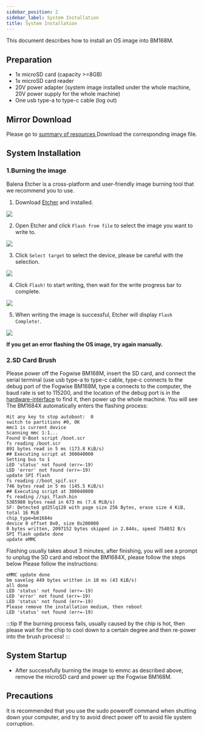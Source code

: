 ```yaml
---
sidebar_position: 2
sidebar_label: System Installation
title: System Installation
---
```


This document describes how to install an OS image into BM168M.

## Preparation

- 1x microSD card (capacity >=8GB)
- 1x microSD card reader
- 20V power adapter (system image installed under the whole machine, 20V power supply for the whole machine)
- One usb type-a to type-c cable (log out)

## Mirror Download

Please go to [summary of resources ](/bitmain/bm168m/getting-started/download.md)Download the corresponding image file.

## System Installation

### 1.Burning the image

Balena Etcher is a cross-platform and user-friendly image burning tool that we recommend you to use.

1. Download [Etcher](https://etcher.balena.io/#download-etcher/) and installed.

![](/img/common/etcher/rock5a-step1.webp)


2. Open Etcher and click `Flash from file` to select the image you want to write to.

![](/img/common/etcher/rock5a-step2.webp)

3. Click `Select target` to select the device, please be careful with the selection.

![](/img/common/etcher/rock5a-step3.webp)

4. Click `Flash!` to start writing, then wait for the write progress bar to complete.

![](/img/common/etcher/rock5a-step4.webp)

5. When writing the image is successful, Etcher will display `Flash Complete!`.

![](/img/common/etcher/rock5a-step5.webp)

**If you get an error flashing the OS image, try again manually.**

### 2.SD Card Brush

Please power off the Fogwise BM168M, insert the SD card, and connect the serial terminal (use usb type-a to type-c cable, type-c connects to the debug port of the Fogwise BM168M, type a connects to the computer, the baud rate is set to 115200, and the location of the debug port is in the [hardware-interface](/bitmain/bm168m/hardware-design/hardware-interface.md) to find it, then power up the whole machine. You will see
The BM1684X automatically enters the flashing process:

```
Hit any key to stop autoboot:  0
switch to partitions #0, OK
mmc1 is current device
Scanning mmc 1:1...
Found U-Boot script /boot.scr
fs reading /boot.scr
891 bytes read in 5 ms (173.8 KiB/s)
## Executing script at 300040000
Setting bus to 1
LED 'status' not found (err=-19)
LED 'error' not found (err=-19)
update SPI flash
fs reading //boot_spif.scr
746 bytes read in 5 ms (145.5 KiB/s)
## Executing script at 300040000
fs reading //spi_flash.bin
5385980 bytes read in 673 ms (7.6 MiB/s)
SF: Detected gd25lq128 with page size 256 Bytes, erase size 4 KiB, total 16 MiB
chip_type=bm1684x
device 0 offset 0x0, size 0x200000
0 bytes written, 2097152 bytes skipped in 2.844s, speed 754032 B/s
SPI flash update done
update eMMC
```

Flashing usually takes about 3 minutes, after finishing, you will see a prompt to unplug the SD card and reboot the BM1684X, please follow the steps below
Please follow the instructions:

```
eMMC update done
bm savelog 449 bytes written in 10 ms (43 KiB/s)
all done
LED 'status' not found (err=-19)
LED 'error' not found (err=-19)
LED 'status' not found (err=-19)
Please remove the installation medium, then reboot
LED 'status' not found (err=-19)
```

:::tip
If the burning process fails, usually caused by the chip is hot, then please wait for the chip to cool down to a certain degree and then re-power into the brush process!
:::

## System Startup

- After successfully burning the image to emmc as described above, remove the microSD card and power up the Fogwise BM168M.

## Precautions

It is recommended that you use the sudo poweroff command when shutting down your computer, and try to avoid direct power off to avoid file system corruption.

